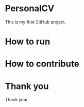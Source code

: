 # PersonalCV
This is my first GitHub project.
# How to run

# How to contribute

# Thank you
Thank your

